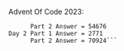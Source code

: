 Advent Of Code 2023:

```Day 1 Part 1 Answer = 53921
      Part 2 Answer = 54676
Day 2 Part 1 Answer = 2771
      Part 2 Answer = 70924```
